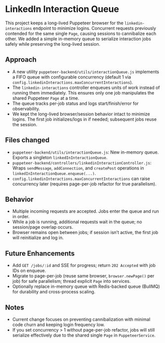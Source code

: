# LinkedIn Interaction Queue

This project keeps a long-lived Puppeteer browser for the `linkedin-interactions` endpoint to minimize logins. Concurrent requests previously contended for the same single `Page`, causing sessions to cannibalize each other. We added a simple in-memory queue to serialize interaction jobs safely while preserving the long-lived session.

## Approach
- A new utility `puppeteer-backend/utils/interactionQueue.js` implements a FIFO queue with configurable concurrency (default 1 via `config.linkedinInteractions.maxConcurrentInteractions`).
- The `linkedin-interactions` controller enqueues units of work instead of running them immediately. This ensures only one job manipulates the shared Puppeteer `Page` at a time.
- The queue tracks per-job status and logs start/finish/error for observability.
- We kept the long-lived browser/session behavior intact to minimize logins. The first job initializes/logs in if needed; subsequent jobs reuse the session.

## Files changed
- `puppeteer-backend/utils/interactionQueue.js`: New in-memory queue. Exports a singleton `linkedInInteractionQueue`.
- `puppeteer-backend/controllers/linkedinInteractionController.js`: Wraps `sendMessage`, `addConnection`, and `createPost` operations in `linkedInInteractionQueue.enqueue(...)`.
- `config.linkedinInteractions.maxConcurrentInteractions` can raise concurrency later (requires page-per-job refactor for true parallelism).

## Behavior
- Multiple incoming requests are accepted. Jobs enter the queue and run in order.
- While a job is running, additional requests wait in the queue; no session/page overlap occurs.
- Browser remains open between jobs; if session isn’t active, the first job will reinitialize and log in.

## Future Enhancements
- Add `GET /jobs/:id` and SSE for progress; return `202 Accepted` with job IDs on enqueue.
- Migrate to page-per-job (reuse same browser, `browser.newPage()` per job) for safe parallelism; thread explicit `Page` into services.
- Optionally replace in-memory queue with Redis-backed queue (BullMQ) for durability and cross-process scaling.

## Notes
- Current change focuses on preventing cannibalization with minimal code churn and keeping login frequency low.
- If you set concurrency > 1 without page-per-job refactor, jobs will still serialize effectively due to the shared single `Page` in `PuppeteerService`.
